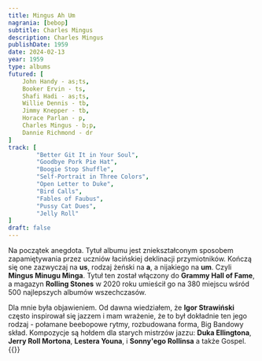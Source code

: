 ```yaml
---
title: Mingus Ah Um
nagrania: [bebop]
subtitle: Charles Mingus
description: Charles Mingus
publishDate: 1959
date: 2024-02-13
year: 1959
type: albums
futured: [
    John Handy - as;ts,
    Booker Ervin - ts,
    Shafi Hadi - as;ts,
    Willie Dennis - tb,
    Jimmy Knepper - tb,
    Horace Parlan - p,
    Charles Mingus - b;p,
    Dannie Richmond - dr
]
track: [
    	"Better Git It in Your Soul",
        "Goodbye Pork Pie Hat",
        "Boogie Stop Shuffle",
        "Self-Portrait in Three Colors",
        "Open Letter to Duke",
        "Bird Calls",
        "Fables of Faubus",
        "Pussy Cat Dues",
        "Jelly Roll"
]
draft: false
---
```

Na początek anegdota. Tytuł albumu jest zniekształconym sposobem zapamiętywania przez uczniów łacińskiej
deklinacji przymiotników. Kończą się one zazwyczaj na __us__, rodzaj żeński na __a__, a nijakiego na __um__.
Czyli __Mingus Minugu Minga__. Tytuł ten został włączony do __Grammy Hall of Fame__, a magazyn __Rolling Stones__
w 2020 roku umieścił go na 380 miejscu wśród 500 najlepszych albumów wszechczasów.

Dla mnie była objawieniem. Od dawna wiedziałem, że __Igor Strawiński__ często inspirował się jazzem i mam wrażenie,
że to był dokładnie ten jego rodzaj - połamane beebopowe rytmy, rozbudowana forma, Big Bandowy skład.
Kompozycje są hołdem dla starych mistrzów jazzu: __Duka Ellingtona__, __Jerry Roll Mortona__, __Lestera Youna__,
i __Sonny'ego Rollinsa__ a także Gospel.
{{<youtube-playlist id="OLAK5uy_n4zhWuYMV5BEn_RR1G6L4XzXoj8O5fRwk">}}